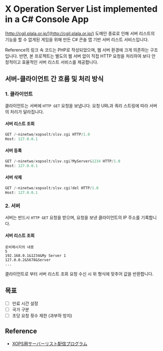 # X Operation Server List implemented in a C# Console App

[http://cgil.plala.or.jp/](http://cgil.plala.or.jp/) 도메인 종료로 인해 서버 리스트의 기능을 할 수 없게된 게임을 위해 만든 C# 콘솔 앱 기반 서버 리스트 서비스입니다.

Reference의 링크 속 코드는 PHP로 작성되었으며, 웹 서버 환경에 크게 의존하는 구조입니다. 반면, 본 프로젝트는 별도의 웹 서버 없이 직접 HTTP 요청을 처리하여 보다 안정적이고 효율적인 서버 리스트 서비스를 제공합니다.

## 서버-클라이언트 간 흐름 및 처리 방식
### 1. 클라이언트
클라이언트는 서버에 `HTTP GET` 요청을 보냅니다. 요청 URL과 쿼리 스트링에 따라 서버의 처리가 달라집니다.

#### 서버 리스트 조회
```swift
GET /~ninetwo/xopsolt/slsv.cgi HTTP/1.0
Host: 127.0.0.1
```

#### 서버 등록
```swift
GET /~ninetwo/xopsolt/slsv.cgi?MyServer&1234 HTTP/1.0
Host: 127.0.0.1
```

#### 서버 삭제
```swift
GET /~ninetwo/xopsolt/slsv.cgi?del HTTP/1.0
Host: 127.0.0.1
```

### 2. 서버
서버는 반드시 `HTTP GET` 요청을 받으며, 요청을 보낸 클라이언트의 IP 주소를 기록합니다.

#### 서버 리스트 조회
```text
로비메시지의 내용
5
192.168.0.1&1234&My Server 1
127.0.0.2&5678&Server
...
```
클라이언트로 부터 서버 리스트 조회 요청 수신 시 위 형식에 맞추어 값을 반환합니다.

## 목표
- [ ] 만료 시간 설정
- [ ] 국가 구분
- [ ] 초당 요청 횟수 제한 (과부하 방지)

## Reference
- [XOPS用サーバーリスト配信プログラム](https://gist.github.com/salty-godzilla/da8cc0efbe3eb0592522d3cec0c8bd15 "XOPS用サーバーリスト配信プログラム")

